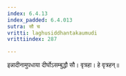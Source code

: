 ```yaml
---
index: 6.4.13
index_padded: 6.4.013
sutra: सौ च
vritti: laghusiddhantakaumudi
vrittiindex: 287

---
```

इन्नादीनामुपधाया दीर्घोऽसम्बुद्धौ सौ। वृत्रहा। हे वृत्रहन्॥